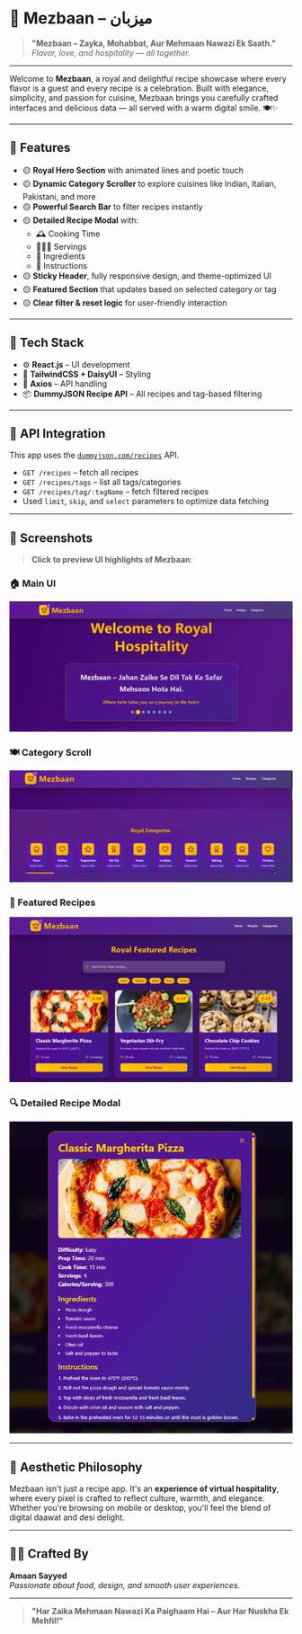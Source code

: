 # 👑 Mezbaan – میزبان

> **"Mezbaan – Zayka, Mohabbat, Aur Mehmaan Nawazi Ek Saath."**  
> _Flavor, love, and hospitality — all together._

---

Welcome to **Mezbaan**, a royal and delightful recipe showcase where every flavor is a guest and every recipe is a celebration. Built with elegance, simplicity, and passion for cuisine, Mezbaan brings you carefully crafted interfaces and delicious data — all served with a warm digital smile. 🍽️✨

---

## 🌟 Features

- 🟡 **Royal Hero Section** with animated lines and poetic touch
- 🟡 **Dynamic Category Scroller** to explore cuisines like Indian, Italian, Pakistani, and more
- 🟡 **Powerful Search Bar** to filter recipes instantly
- 🟡 **Detailed Recipe Modal** with:
  - 🕰️ Cooking Time
  - 🧑‍🤝‍🧑 Servings
  - 🥄 Ingredients
  - 📖 Instructions
- 🟡 **Sticky Header**, fully responsive design, and theme-optimized UI
- 🟡 **Featured Section** that updates based on selected category or tag
- 🟡 **Clear filter & reset logic** for user-friendly interaction

---

## 🧠 Tech Stack

- ⚙️ **React.js** – UI development
- 🎨 **TailwindCSS + DaisyUI** – Styling
- 🔌 **Axios** – API handling
- 📦 **DummyJSON Recipe API** – All recipes and tag-based filtering

---

## 🧩 API Integration

This app uses the [`dummyjson.com/recipes`](https://dummyjson.com/docs/recipes) API.

- `GET /recipes` – fetch all recipes
- `GET /recipes/tags` – list all tags/categories
- `GET /recipes/tag/:tagName` – fetch filtered recipes
- Used `limit`, `skip`, and `select` parameters to optimize data fetching

---

## 📸 Screenshots

> **Click to preview UI highlights of Mezbaan**:

### 🏠 Main UI

![Main UI](./Output/Main.png)

### 🍽️ Category Scroll

![Categories](./Output/Categories.png)

### 🌟 Featured Recipes

![Featured Recipes](./Output/FeaturedRecepies.png)

### 🔍 Detailed Recipe Modal

![Recipe Modal](./Output/DetailedRecepieModal.png)

---

## 🚀 Aesthetic Philosophy

Mezbaan isn't just a recipe app. It's an **experience of virtual hospitality**, where every pixel is crafted to reflect culture, warmth, and elegance. Whether you're browsing on mobile or desktop, you'll feel the blend of digital daawat and desi delight.

---

## 🧑‍🍳 Crafted By

**Amaan Sayyed**  
_Passionate about food, design, and smooth user experiences._

---

> **"Har Zaika Mehmaan Nawazi Ka Paighaam Hai – Aur Har Nuskha Ek Mehfil!"**
